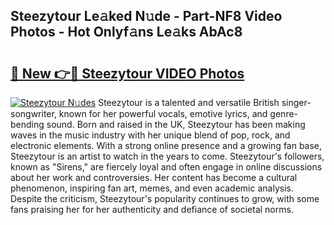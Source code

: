 ## Steezytour Le𝚊ked N𝚞de - Part-NF8 Video Photos - Hot Onlyf𝚊ns Le𝚊ks AbAc8

# <h2><a href="http://ab88108.deff.icu/?id=Steezytour">🔗 New 👉🔴 Steezytour VIDEO Photos</a></h2>

[![Steezytour N𝚞des](https://i.imgur.com/rIISA9y.gif)](http://ab88108.deff.icu/?id=Steezytour)
Steezytour is a talented and versatile British singer-songwriter, known for her powerful vocals, emotive lyrics, and genre-bending sound. Born and raised in the UK, Steezytour has been making waves in the music industry with her unique blend of pop, rock, and electronic elements. With a strong online presence and a growing fan base, Steezytour is an artist to watch in the years to come. Steezytour's followers, known as "Sirens," are fiercely loyal and often engage in online discussions about her work and controversies. Her content has become a cultural phenomenon, inspiring fan art, memes, and even academic analysis. Despite the criticism, Steezytour's popularity continues to grow, with some fans praising her for her authenticity and defiance of societal norms.
